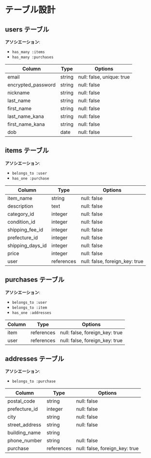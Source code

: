 # テーブル設計

## users テーブル
**アソシエーション**:
 - `has_many :items`
 - `has_many :purchases`

| Column             | Type   | Options     |
| ------------------ | ------ | ----------- |
| email              | string | null: false, unique: true |
| encrypted_password | string | null: false |
| nickname           | string | null: false |
| last_name          | string | null: false |
| first_name         | string | null: false |
| last_name_kana     | string | null: false |
| first_name_kana    | string | null: false |
| dob                | date   | null: false |

## items テーブル
**アソシエーション**:
 - `belongs_to :user`
 - `has_one :purchase`

| Column             | Type       | Options     |
| ------------------ | ---------- | ----------- |
| item_name          | string     | null: false |
| description        | text       | null: false |
| category_id        | integer    | null: false |
| condition_id       | integer    | null: false |
| shipping_fee_id    | integer    | null: false |
| prefecture_id      | integer    | null: false |
| shipping_days_id   | integer    | null: false |
| price              | integer    | null: false |
| user               | references | null: false, foreign_key: true |


## purchases テーブル
**アソシエーション**:
 - `belongs_to :user`
 - `belongs_to :item`
 - `has_one :addresses`

| Column             | Type       | Options     |
| ------------------ | ------     | ----------- |
| item               | references | null: false, foreign_key: true |
| user               | references | null: false, foreign_key: true |

## addresses テーブル
**アソシエーション**:
 - `belongs_to :purchase`

| Column             | Type       | Options     |
| ------------------ | ------     | ----------- |
| postal_code        | string     | null: false |
| prefecture_id      | integer    | null: false |
| city               | string     | null: false |
| street_address     | string     | null: false |
| building_name      | string     |             |
| phone_number       | string     | null: false |
| purchase           | references | null: false, foreign_key: true |
